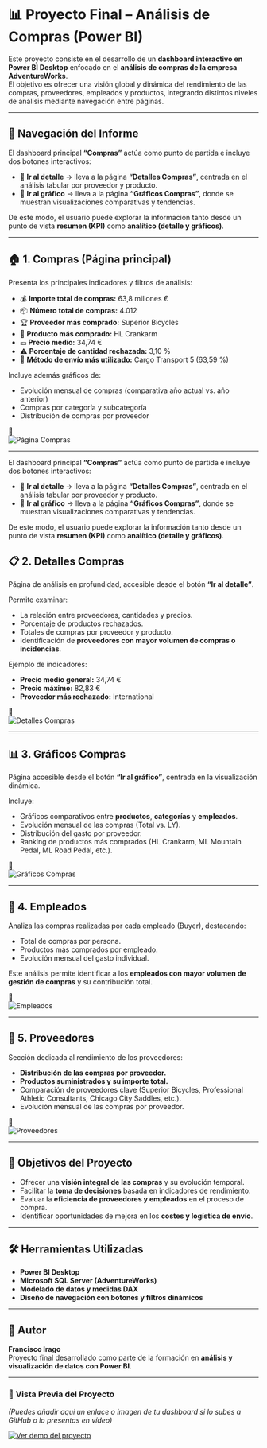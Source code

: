 # 📊 Proyecto Final – Análisis de Compras (Power BI)

Este proyecto consiste en el desarrollo de un **dashboard interactivo en Power BI Desktop** enfocado en el **análisis de compras de la empresa AdventureWorks**.  
El objetivo es ofrecer una visión global y dinámica del rendimiento de las compras, proveedores, empleados y productos, integrando distintos niveles de análisis mediante navegación entre páginas.

---

## 🧭 Navegación del Informe

El dashboard principal **“Compras”** actúa como punto de partida e incluye dos botones interactivos:

- 🔹 **Ir al detalle** → lleva a la página **“Detalles Compras”**, centrada en el análisis tabular por proveedor y producto.  
- 🔹 **Ir al gráfico** → lleva a la página **“Gráficos Compras”**, donde se muestran visualizaciones comparativas y tendencias.

De este modo, el usuario puede explorar la información tanto desde un punto de vista **resumen (KPI)** como **analítico (detalle y gráficos)**.

---

## 🏠 **1. Compras (Página principal)**

Presenta los principales indicadores y filtros de análisis:

- 💰 **Importe total de compras:** 63,8 millones €  
- 📦 **Número total de compras:** 4.012  
- 🏆 **Proveedor más comprado:** Superior Bicycles  
- 🧾 **Producto más comprado:** HL Crankarm  
- 💶 **Precio medio:** 34,74 €  
- ⚠️ **Porcentaje de cantidad rechazada:** 3,10 %  
- 🚚 **Método de envío más utilizado:** Cargo Transport 5 (63,59 %)

Incluye además gráficos de:
- Evolución mensual de compras (comparativa año actual vs. año anterior)
- Compras por categoría y subcategoría
- Distribución de compras por proveedor

📸  
![Página Compras](https://github.com/FranciscoIrago/PortafolioPowerBI/blob/main/assets/adventure_compras.png)

---

El dashboard principal **“Compras”** actúa como punto de partida e incluye dos botones interactivos:

- 🔹 **Ir al detalle** → lleva a la página **“Detalles Compras”**, centrada en el análisis tabular por proveedor y producto.  
- 🔹 **Ir al gráfico** → lleva a la página **“Gráficos Compras”**, donde se muestran visualizaciones comparativas y tendencias.

De este modo, el usuario puede explorar la información tanto desde un punto de vista **resumen (KPI)** como **analítico (detalle y gráficos)**.


## 📋 **2. Detalles Compras**

Página de análisis en profundidad, accesible desde el botón **“Ir al detalle”**.

Permite examinar:
- La relación entre proveedores, cantidades y precios.  
- Porcentaje de productos rechazados.  
- Totales de compras por proveedor y producto.  
- Identificación de **proveedores con mayor volumen de compras o incidencias**.  

Ejemplo de indicadores:
- **Precio medio general:** 34,74 €  
- **Precio máximo:** 82,83 €  
- **Proveedor más rechazado:** International

📸  
![Detalles Compras]([imagenes/detalles_compras.png](https://github.com/FranciscoIrago/PortafolioPowerBI/blob/main/assets/adventure_detalle.png))

---

## 📊 **3. Gráficos Compras**

Página accesible desde el botón **“Ir al gráfico”**, centrada en la visualización dinámica.

Incluye:
- Gráficos comparativos entre **productos**, **categorías** y **empleados**.  
- Evolución mensual de las compras (Total vs. LY).  
- Distribución del gasto por proveedor.  
- Ranking de productos más comprados (HL Crankarm, ML Mountain Pedal, ML Road Pedal, etc.).

📸  
![Gráficos Compras](https://github.com/FranciscoIrago/PortafolioPowerBI/blob/main/assets/adventure_graf.png)

---

## 👥 **4. Empleados**

Analiza las compras realizadas por cada empleado (Buyer), destacando:
- Total de compras por persona.  
- Productos más comprados por empleado.  
- Evolución mensual del gasto individual.

Este análisis permite identificar a los **empleados con mayor volumen de gestión de compras** y su contribución total.

📸  
![Empleados](https://github.com/FranciscoIrago/PortafolioPowerBI/blob/main/assets/adventure_empleados.png)

---

## 🏢 **5. Proveedores**

Sección dedicada al rendimiento de los proveedores:
- **Distribución de las compras por proveedor.**  
- **Productos suministrados y su importe total.**  
- Comparación de proveedores clave (Superior Bicycles, Professional Athletic Consultants, Chicago City Saddles, etc.).  
- Evolución mensual de las compras por proveedor.

📸  
![Proveedores](https://github.com/FranciscoIrago/PortafolioPowerBI/blob/main/assets/adventure_proveedores.png)

---

## 🧠 **Objetivos del Proyecto**
- Ofrecer una **visión integral de las compras** y su evolución temporal.  
- Facilitar la **toma de decisiones** basada en indicadores de rendimiento.  
- Evaluar la **eficiencia de proveedores y empleados** en el proceso de compra.  
- Identificar oportunidades de mejora en los **costes y logística de envío**.

---

## 🛠️ **Herramientas Utilizadas**
- **Power BI Desktop**  
- **Microsoft SQL Server (AdventureWorks)**  
- **Modelado de datos y medidas DAX**  
- **Diseño de navegación con botones y filtros dinámicos**

---

## 👤 **Autor**
**Francisco Irago**  
Proyecto final desarrollado como parte de la formación en **análisis y visualización de datos con Power BI**.

---

### 🎥 **Vista Previa del Proyecto**
*(Puedes añadir aquí un enlace o imagen de tu dashboard si lo subes a GitHub o lo presentas en vídeo)*

[![Ver demo del proyecto](https://img.shields.io/badge/🎬%20Ver%20Demo-%23FF0000?style=for-the-badge)](ENLACE_A_TU_VIDEO_O_IMAGEN)
